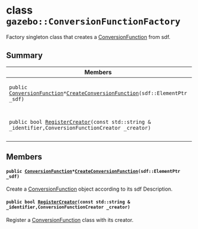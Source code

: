 # class `gazebo::ConversionFunctionFactory` 

Factory singleton class that creates a [ConversionFunction](docs/packages/uuv_simulator/docs/api/gazebo::ConversionFunction.md#classgazebo_1_1_conversion_function) from sdf.

## Summary

 Members                        | Descriptions                                
--------------------------------|---------------------------------------------
`public `[`ConversionFunction`](docs/packages/uuv_simulator/docs/api/gazebo::ConversionFunction.md#classgazebo_1_1_conversion_function)` * `[`CreateConversionFunction`](#classgazebo_1_1_conversion_function_factory_1a26d4ebd40ed459a7fb5ed382822ecc33)`(sdf::ElementPtr _sdf)` | Create a [ConversionFunction](docs/packages/uuv_simulator/docs/api/gazebo::ConversionFunction.md#classgazebo_1_1_conversion_function) object according to its sdf Description.
`public bool `[`RegisterCreator`](#classgazebo_1_1_conversion_function_factory_1ac25e17bcce4a2fd6f0cf42f2ead733b0)`(const std::string & _identifier,ConversionFunctionCreator _creator)` | Register a [ConversionFunction](docs/packages/uuv_simulator/docs/api/gazebo::ConversionFunction.md#classgazebo_1_1_conversion_function) class with its creator.

## Members

#### `public `[`ConversionFunction`](docs/packages/uuv_simulator/docs/api/gazebo::ConversionFunction.md#classgazebo_1_1_conversion_function)` * `[`CreateConversionFunction`](#classgazebo_1_1_conversion_function_factory_1a26d4ebd40ed459a7fb5ed382822ecc33)`(sdf::ElementPtr _sdf)` 

Create a [ConversionFunction](docs/packages/uuv_simulator/docs/api/gazebo::ConversionFunction.md#classgazebo_1_1_conversion_function) object according to its sdf Description.

#### `public bool `[`RegisterCreator`](#classgazebo_1_1_conversion_function_factory_1ac25e17bcce4a2fd6f0cf42f2ead733b0)`(const std::string & _identifier,ConversionFunctionCreator _creator)` 

Register a [ConversionFunction](docs/packages/uuv_simulator/docs/api/gazebo::ConversionFunction.md#classgazebo_1_1_conversion_function) class with its creator.

